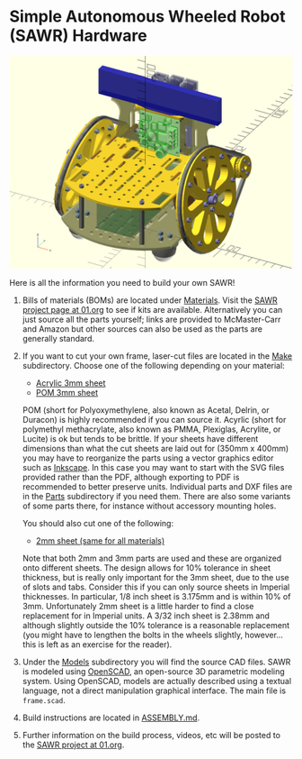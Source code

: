 Simple Autonomous Wheeled Robot (SAWR) Hardware
===============================================

![OpenSCAD Rendering of SAWR Model](Images/iso.png)

Here is all the information you need to build your own SAWR!

  1. Bills of materials (BOMs) are located under [Materials](Materials). Visit
     the [SAWR project page at 01.org](https://01.org/sawr) to see if kits are
     available. Alternatively you can just source all the parts yourself; links
     are provided to McMaster-Carr and Amazon but other sources can also be
     used as the parts are generally standard.

  2. If you want to cut your own frame, laser-cut files are located in the
     [Make](Make) subdirectory. Choose one of the following depending on your
     material:

     * [Acrylic 3mm sheet](Make/sheet1_3mm_acrylic.pdf)
     * [POM 3mm sheet](Make/sheet1_3mm_pom.pdf)

     POM (short for Polyoxymethylene, also known as Acetal, Delrin, or Duracon)
     is highly recommended if you can source it.  Acyrlic (short for polymethyl
     methacrylate, also known as PMMA, Plexiglas, Acrylite, or Lucite) is ok
     but tends to be brittle. If your sheets have different dimensions than
     what the cut sheets are laid out for (350mm x 400mm) you may have to 
     reorganize the parts using a vector graphics editor such as 
     [Inkscape](https://inkscape.org/). In this case you may want to start with 
     the SVG files provided rather than the PDF, although exporting to PDF is 
     recommended to better preserve units. Individual parts and DXF files are
     in the [Parts](Parts) subdirectory if you need them. There are also some
     variants of some parts there, for instance without accessory mounting holes.
  
     You should also cut one of the following:

     * [2mm sheet (same for all materials)](Make/sheet2_2mm.pdf)

     Note that both 2mm and 3mm parts are used and these are organized onto 
     different sheets. The design allows for 10% tolerance in sheet thickness, 
     but is really only important for the 3mm sheet, due to the use of slots 
     and tabs. Consider this if you can only source sheets in Imperial 
     thicknesses. In particular, 1/8 inch sheet is 3.175mm and is within 10% 
     of 3mm. Unfortunately 2mm sheet is a little harder to find a close 
     replacement for in Imperial units. A 3/32 inch sheet is 2.38mm and 
     although slightly outside the 10% tolerance is a reasonable replacement 
     (you might have to lengthen the bolts in the wheels slightly, however... 
     this is left as an exercise for the reader).  

  3. Under the [Models](Models)  subdirectory you will find the source CAD 
     files. SAWR is modeled using [OpenSCAD](http://www.openscad.org/), an 
     open-source 3D parametric modeling system. Using OpenSCAD, models are
     actually described using a textual language, not a direct manipulation
     graphical interface. The main file is ``frame.scad``.

  4. Build instructions are located in [ASSEMBLY.md](ASSEMBLY.md).

  5. Further information on the build process, videos, etc will be posted to
     the [SAWR project at 01.org](https://01.org/sawr).
